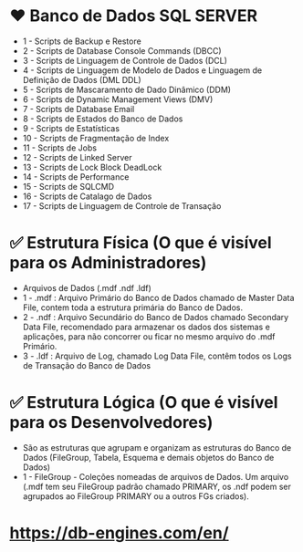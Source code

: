 # ❤️  Banco de Dados SQL SERVER

* 1  - Scripts de Backup e Restore
* 2  - Scripts de Database Console Commands (DBCC)
* 3  - Scripts de Linguagem de Controle de Dados (DCL)
* 4  - Scripts de Linguagem de Modelo de Dados e Linguagem de Definição de Dados (DML DDL)
* 5  - Scripts de Mascaramento de Dado Dinâmico (DDM)
* 6  - Scripts de Dynamic Management Views (DMV)
* 7  - Scripts de Database Email
* 8  - Scripts de Estados do Banco de Dados
* 9  - Scripts de Estatísticas
* 10 - Scripts de Fragmentação de Index
* 11 - Scripts de Jobs
* 12 - Scripts de Linked Server
* 13 - Scripts de Lock Block DeadLock
* 14 - Scripts de Performance
* 15 - Scripts de SQLCMD
* 16 - Scripts de Catalago de Dados
* 17 - Scripts de Linguagem de Controle de Transação

# ✅  Estrutura Física (O que é visível para os Administradores)

* Arquivos de Dados (.mdf .ndf .ldf)
* 1 - .mdf : Arquivo Primário do Banco de Dados chamado de Master Data File, contem toda a estrutura primária do Banco de Dados.
* 2 - .ndf : Arquivo Secundário do Banco de Dados chamado Secondary Data File, recomendado para armazenar os dados dos sistemas e aplicações, para não concorrer ou ficar no mesmo arquivo do .mdf Primário.
* 3 - .ldf : Arquivo de Log, chamado Log Data File, contêm todos os Logs de Transação do Banco de Dados

# ✅  Estrutura Lógica (O que é visível para os Desenvolvedores)

* São as estruturas que agrupam e organizam as estruturas do Banco de Dados (FileGroup, Tabela, Esquema e demais objetos do Banco de Dados)
* 1 - FileGroup - Coleções nomeadas de arquivos de Dados. Um arquivo (.mdf tem seu FileGroup padrão chamado PRIMARY, os .ndf podem ser agrupados ao FileGroup PRIMARY ou a outros FGs criados).

# https://db-engines.com/en/

